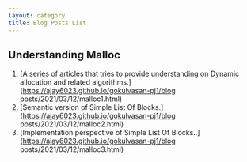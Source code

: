 ```yaml
---
layout: category
title: Blog Posts List
---
```



## Understanding Malloc
   1. [A series of articles that tries to provide understanding on Dynamic allocation and related algorithms.](https://ajay6023.github.io/gokulvasan-pj1/blog posts/2021/03/12/malloc1.html)
   2. [Semantic version of Simple List Of Blocks.](https://ajay6023.github.io/gokulvasan-pj1/blog posts/2021/03/12/malloc2.html)
   3. [Implementation perspective of Simple List Of Blocks..](https://ajay6023.github.io/gokulvasan-pj1/blog posts/2021/03/12/malloc3.html)




